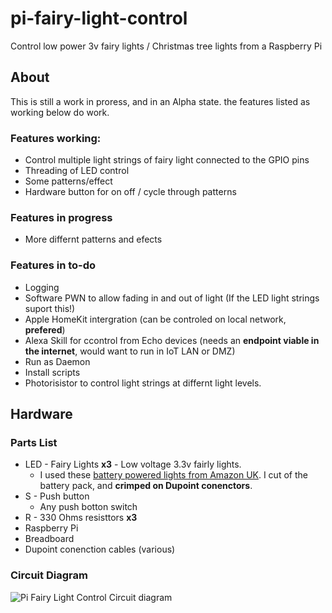 # pi-fairy-light-control
Control low power 3v fairy lights / Christmas tree lights from a Raspberry Pi

## About
This is still a work in proress, and in an Alpha state. the features listed as working below do work.
### Features working:
* Control multiple light strings of fairy light connected to the GPIO pins
* Threading of LED control
* Some patterns/effect
* Hardware button for on off / cycle through patterns
### Features in progress
* More differnt patterns and efects
### Features in to-do
* Logging
* Software PWN to allow fading in and out of light (If the LED light strings suport this!)
* Apple HomeKit intergration (can be controled on local network, **prefered**)
* Alexa Skill for ccontrol from Echo devices (needs an **endpoint viable in the internet**, would want to run in IoT LAN or DMZ)
* Run as Daemon
* Install scripts
* Photorisistor to control light strings at differnt light levels.

## Hardware
### Parts List
* LED - Fairy Lights **x3** - Low voltage 3.3v fairly lights.
    * I used these [battery powered lights from Amazon UK](https://www.amazon.co.uk/gp/product/B08FSQDRJX/ref=ppx_yo_dt_b_asin_image_o04_s00?ie=UTF8&psc=1). I cut of the battery pack, and **crimped on Dupoint conenctors**.
* S - Push button
    * Any push botton switch
* R - 330 Ohms resisttors **x3**
* Raspberry Pi
* Breadboard
* Dupoint conenction cables (various)

### Circuit Diagram
![Pi Fairy Light Control Circuit diagram](https://user-images.githubusercontent.com/33297343/100523077-6cd20480-31a5-11eb-9c0d-f8271f841109.png)


